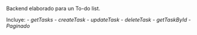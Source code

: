 Backend elaborado para un To-do list.

Incluye:
    - *getTasks*
    - *createTask*
    - *updateTask*
    - *deleteTask*
    - *getTaskById*
    - *Paginado*
